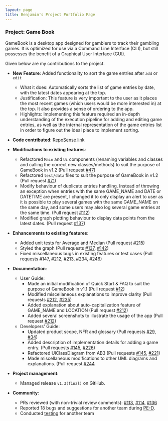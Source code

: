 ```yaml
---
layout: page
title: Benjamin's Project Portfolio Page
---
```


### Project: Game Book

GameBook is a desktop app designed for gamblers to track their gambling games. It is optimized for use via a Command
Line Interface (CLI), but still possesses the benefit of a Graphical User Interface (GUI).

Given below are my contributions to the project.
* **New Feature**: Added functionality to sort the game entries after `add` or `edit`
  * What it does: Automatically sorts the list of game entries by date, with the latest dates appearing at the top.
  * Justification: This feature is very important to the user as it places the most recent games (which users would be
    more interested in) at the top. It also provides a sense of ordering to the app.
  * Highlights: Implementing this feature required an in-depth understanding of the execution pipeline for adding and
    editing game entries, as well as the internal representation of the game entries list in order to figure out the 
    ideal place to implement sorting.
  
* **Code contributed**: [RepoSense link](https://nus-cs2103-ay2122s1.github.io/tp-dashboard/?search=benjaminlhr&sort=groupTitle&sortWithin=title&timeframe=commit&mergegroup=&groupSelect=groupByAuthors&breakdown=true&checkedFileTypes=docs~functional-code~test-code~other&since=2021-09-17&tabOpen=true&tabType=zoom&tabAuthor=BenjaminLHR&tabRepo=AY2122S1-CS2103T-W13-3%2Ftp%5Bmaster%5D&authorshipIsMergeGroup=false&authorshipFileTypes=docs~functional-code~test-code~other&authorshipIsBinaryFileTypeChecked=false&zA=BenjaminLHR&zR=AY2122S1-CS2103T-W13-3%2Ftp%5Bmaster%5D&zACS=220.43386537126995&zS=2021-09-17&zFS=&zU=2021-11-04&zMG=false&zFTF=commit&zFGS=groupByRepos&zFR=false)

* **Modifications to existing features**:
  * Refactored `Main` and `Ui` components (renaming variables and classes and calling the correct new classes/methods) 
    to suit the purpose of GameBook in v1.2 (Pull request [\#47](https://github.com/AY2122S1-CS2103T-W13-3/tp/pull/47))
  * Refactored `test/data` files to suit the purpose of GameBook in v1.2 (Pull request [\#71](https://github.com/AY2122S1-CS2103T-W13-3/tp/pull/71))
  * Modify behaviour of duplicate entries handling. Instead of throwing an exception when entries with the same
    GAME_NAME and DATE or DATETIME are present, I changed it to only display an alert to user as it is possible to play
    several games with the same GAME_NAME on the same day, and some users may also log several game entries at the same time.
    (Pull request [\#112](https://github.com/AY2122S1-CS2103T-W13-3/tp/pull/112))
  * Modified graph plotting behaviour to display data points from the latest dates. (Pull request [\#137](https://github.com/AY2122S1-CS2103T-W13-3/tp/pull/137))
  
* **Enhancements to existing features**:
  * Added unit tests for Average and Median (Pull request [\#215](https://github.com/AY2122S1-CS2103T-W13-3/tp/pull/215))
  * Styled the graph (Pull requests [\#137](https://github.com/AY2122S1-CS2103T-W13-3/tp/pull/137), [\#142](https://github.com/AY2122S1-CS2103T-W13-3/tp/pull/142))
  * Fixed miscellaneous bugs in existing features or test cases (Pull requests [\#147](https://github.com/AY2122S1-CS2103T-W13-3/tp/pull/147),
    [\#212](https://github.com/AY2122S1-CS2103T-W13-3/tp/pull/212), [\#213](https://github.com/AY2122S1-CS2103T-W13-3/tp/pull/213), 
    [\#234](https://github.com/AY2122S1-CS2103T-W13-3/tp/pull/234), [\#246](https://github.com/AY2122S1-CS2103T-W13-3/tp/pull/246))

* **Documentation**:
  * User Guide:
    * Made an initial modification of Quick Start & FAQ to suit the purpose of GameBook in v1.1 (Pull request [\#12](https://github.com/AY2122S1-CS2103T-W13-3/tp/pull/12))
    * Modified miscellaneous explanations to improve clarity (Pull requests [\#212](https://github.com/AY2122S1-CS2103T-W13-3/tp/pull/212), [\#235](https://github.com/AY2122S1-CS2103T-W13-3/tp/pull/235))
    * Added explanation about auto-capitalization feature of GAME_NAME and LOCATION (Pull request [\#212](https://github.com/AY2122S1-CS2103T-W13-3/tp/pull/212))
    * Added several screenshots to illustrate the usage of the app (Pull request [\#212](https://github.com/AY2122S1-CS2103T-W13-3/tp/pull/212))
  * Developers' Guide:
    * Updated product scope, NFR and glossary (Pull requests [\#29](https://github.com/AY2122S1-CS2103T-W13-3/tp/pull/29), [\#34](https://github.com/AY2122S1-CS2103T-W13-3/tp/pull/34))
    * Added description of implementation details for adding a game entry. (Pull requests [\#145](https://github.com/AY2122S1-CS2103T-W13-3/tp/pull/145), [\#226](https://github.com/AY2122S1-CS2103T-W13-3/tp/pull/226))
    * Refactored UiClassDiagram from AB3 (Pull requests [\#145](https://github.com/AY2122S1-CS2103T-W13-3/tp/pull/145), [\#221](https://github.com/AY2122S1-CS2103T-W13-3/tp/pull/221))
    * Made miscellaneous modifications to other UML diagrams and explanations. (Pull request [\#244](https://github.com/AY2122S1-CS2103T-W13-3/tp/pull/244)
* **Project management**:
  * Managed release `v1.3(final)` on GitHub.

* **Community**:
  * PRs reviewed (with non-trivial review comments): [\#113](https://github.com/AY2122S1-CS2103T-W13-3/tp/pull/113), [\#114](https://github.com/AY2122S1-CS2103T-W13-3/tp/pull/114), [\#136](https://github.com/AY2122S1-CS2103T-W13-3/tp/pull/136)
  * Reported 18 bugs and suggestions for another team during [PE-D](https://github.com/BenjaminLHR/ped/issues).
  * Conducted [testing](https://github.com/AY2122S1-CS2103-F10-4/tp/issues?q=is%3Aissue+is%3Aclosed+author%3ABenjaminLHR) for another team
